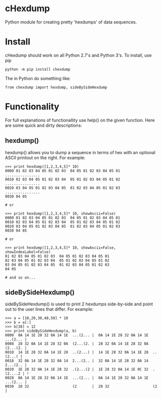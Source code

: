 # cHexdump
Python module for creating pretty 'hexdumps' of data sequences.

# Install
cHexdump should work on all Python 2.7's and Python 3's. To install, use pip
```
python -m pip install chexdump
```
The in Python do something like:
```
from chexdump import hexdump, sideBySideHexdump
```

# Functionality
For full explanations of functionallity use help() on the given function. Here are some quick and dirty descriptions:

## hexdump()
hexdump() allows you to dump a sequence in terms of hex with an optional ASCII printout on the right. For example:

```
>>> print hexdump([1,2,3,4,5]* 10)
0000 01 02 03 04 05 01 02 03  04 05 01 02 03 04 05 01  ................
0010 02 03 04 05 01 02 03 04  05 01 02 03 04 05 01 02  ................
0020 03 04 05 01 02 03 04 05  01 02 03 04 05 01 02 03  ................
0030 04 05    

# or

>>> print hexdump([1,2,3,4,5]* 10, showAscii=False)
0000 01 02 03 04 05 01 02 03  04 05 01 02 03 04 05 01
0010 02 03 04 05 01 02 03 04  05 01 02 03 04 05 01 02
0020 03 04 05 01 02 03 04 05  01 02 03 04 05 01 02 03
0030 04 05

# or

>>> print hexdump([1,2,3,4,5]* 10, showAscii=False, showIndexLabel=False)
01 02 03 04 05 01 02 03  04 05 01 02 03 04 05 01
02 03 04 05 01 02 03 04  05 01 02 03 04 05 01 02
03 04 05 01 02 03 04 05  01 02 03 04 05 01 02 03
04 05

# and so on... 
```

## sideBySideHexdump()
sideBySideHexdump() is used to print 2 hexdumps side-by-side and point out to the user lines that differ. For example:

```
>>> a = [10,20,30,40,50] * 10
>>> b = a[:]
>>> b[38] = 12
>>> print sideBySideHexdump(a, b)
0000  0A 14 1E 28 32 0A 14 1E  ...(2... |  0A 14 1E 28 32 0A 14 1E  ...(2... |
0008  28 32 0A 14 1E 28 32 0A  (2...(2. |  28 32 0A 14 1E 28 32 0A  (2...(2. |
0010  14 1E 28 32 0A 14 1E 28  ..(2...( |  14 1E 28 32 0A 14 1E 28  ..(2...( |
0018  32 0A 14 1E 28 32 0A 14  2...(2.. |  32 0A 14 1E 28 32 0A 14  2...(2.. |
0020  1E 28 32 0A 14 1E 28 32  .(2...(2 |  1E 28 32 0A 14 1E 0C 32  .(2....2 | !
0028  0A 14 1E 28 32 0A 14 1E  ...(2... |  0A 14 1E 28 32 0A 14 1E  ...(2... |
0030  28 32                    (2       |  28 32                    (2       |
```